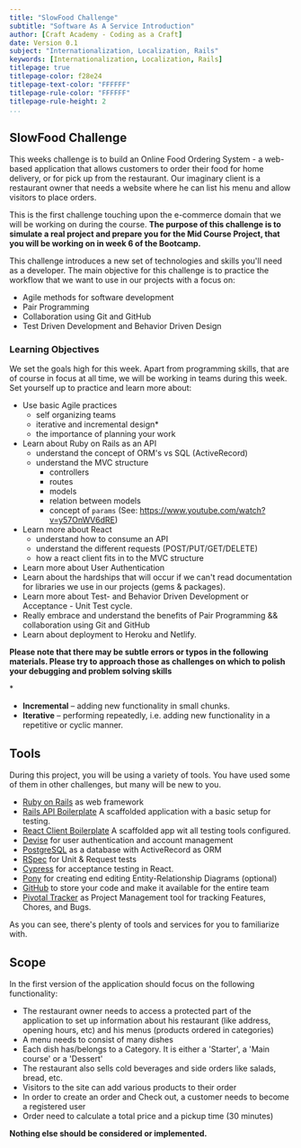 ```yaml
---
title: "SlowFood Challenge"
subtitle: "Software As A Service Introduction"
author: [Craft Academy - Coding as a Craft]
date: Version 0.1
subject: "Internationalization, Localization, Rails"
keywords: [Internationalization, Localization, Rails]
titlepage: true
titlepage-color: f28e24
titlepage-text-color: "FFFFFF"
titlepage-rule-color: "FFFFFF"
titlepage-rule-height: 2
...
```


## SlowFood Challenge

This weeks challenge is to build an Online Food Ordering System - a web-based application that allows customers to order their food for home delivery, or for pick up from the restaurant. Our imaginary client is a restaurant owner that needs a website where he can list his menu and allow visitors to place orders. 

This is the first challenge touching upon the e-commerce domain that we will be working on during the course. **The purpose of this challenge is to simulate a real project and prepare you for the Mid Course Project, that you will be working on in week 6 of the Bootcamp.**

This challenge introduces a new set of technologies and skills you'll need as a developer. The main objective for this challenge is to practice the workflow that we want to use in our projects with a focus on:

* Agile methods for software development
* Pair Programming
* Collaboration using Git and GitHub
* Test Driven Development and Behavior Driven Design


### Learning Objectives
We set the goals high for this week. Apart from programming skills, that are of course in focus at all time, we will be working in teams during this week. Set yourself up to practice and learn more about:

* Use basic Agile practices
  - self organizing teams
  - iterative and incremental design*
  - the importance of planning your work
* Learn about Ruby on Rails as an API
  - understand the concept of ORM's vs SQL (ActiveRecord)
  - understand the MVC structure
    - controllers
    - routes
    - models
    - relation between models
    - concept of `params` (See: https://www.youtube.com/watch?v=y57OnWV6dRE)
* Learn more about React
  - understand how to consume an API
  - understand the different requests (POST/PUT/GET/DELETE)
  - how a react client fits in to the MVC structure
* Learn more about User Authentication
* Learn about the hardships that will occur if we can't read documentation for libraries we use in our projects (gems & packages).
* Learn more about Test- and Behavior Driven Development or Acceptance - Unit Test cycle.
* Really embrace and understand the benefits of Pair Programming && collaboration using Git and GitHub
* Learn about deployment to Heroku and Netlify.

**Please note that there may be subtle errors or typos in the following materials. Please try to approach those as challenges on which to polish your debugging and problem solving skills**

\*
- **Incremental** – adding new functionality in small chunks.
- **Iterative** – performing repeatedly, i.e. adding new functionality in a repetitive or cyclic manner.

## Tools
During this project, you will be using a variety of tools. You have used some of them in other challenges, but many will be new to you.

* [Ruby on Rails](https://rubyonrails.org/) as web framework
* [Rails API Boilerplate](https://github.com/CraftAcademy/slowfood_api_boilerplate) A scaffolded application with a basic setup for testing.
* [React Client Boilerplate](https://github.com/CraftAcademy/slowfood-client-boilerplate) A scaffolded app wit all testing tools configured.
* [Devise](https://github.com/plataformatec/devise) for user authentication and account management
* [PostgreSQL](http://www.postgresql.org/) as a database with ActiveRecord as ORM
* [RSpec](http://rspec.info/) for Unit & Request tests
* [Cypress](https://docs.cypress.io/guides/overview/why-cypress.html) for acceptance testing in React.
* [Pony](https://editor.ponyorm.com/) for creating end editing Entity-Relationship Diagrams (optional)
* [GitHub](https://github.com/) to store your code and make it available for the entire team
* [Pivotal Tracker](https://www.pivotaltracker.com/) as Project Management tool for tracking Features, Chores, and Bugs.

As you can see, there's plenty of tools and services for you to familiarize with.

## Scope

In the first version of the application should focus on the following functionality:

* The restaurant owner needs to access a protected part of the application to set up information about his restaurant (like address, opening hours, etc) and his menus (products ordered in categories)
* A menu needs to consist of many dishes
* Each dish has/belongs to a Category. It is either a 'Starter', a 'Main course' or a 'Dessert'
* The restaurant also sells cold beverages and side orders like salads, bread, etc.
* Visitors to the site can add various products to their order
* In order to create an order and Check out, a customer needs to become a registered user
* Order need to calculate a total price and a pickup time (30 minutes)

**Nothing else should be considered or implemented.**